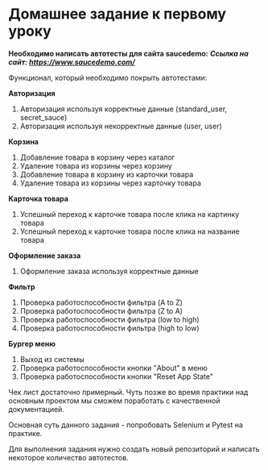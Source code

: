 # Домашнее задание к первому уроку

**Необходимо написать автотесты для сайта saucedemo:**
***Ссылка на сайт: https://www.saucedemo.com/***

Функционал, который необходимо покрыть автотестами:

**Авторизация**

1. Авторизация используя корректные данные (standard_user, secret_sauce)
2. Авторизация используя некорректные данные (user, user)

**Корзина**

1. Добавление товара в корзину через каталог
2. Удаление товара из корзины через корзину
3. Добавление товара в корзину из карточки товара
4. Удаление товара из корзины через карточку товара

**Карточка товара**

1. Успешный переход к карточке товара после клика на картинку товара
2. Успешный переход к карточке товара после клика на название товара 

**Оформление заказа**

1. Оформление заказа используя корректные данные

**Фильтр**

1. Проверка работоспособности фильтра (A to Z)
2. Проверка работоспособности фильтра (Z to A)
3. Проверка работоспособности фильтра (low to high)
4. Проверка работоспособности фильтра (high to low)

**Бургер меню**

1. Выход из системы
2. Проверка работоспособности кнопки "About" в меню
3. Проверка работоспособности кнопки "Reset App State"

Чек лист достаточно примерный. Чуть позже во время практики над основным проектом мы сможем поработать с качественной документацией.

Основная суть данного задания - попробовать Selenium и Pytest на практике.

Для выполнения задания нужно создать новый репозиторий и написать некоторое количество автотестов.
